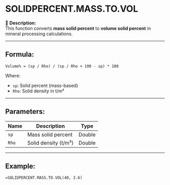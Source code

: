 # SOLIDPERCENT.MASS.TO.VOL

📌 **Description:**  
This function converts **mass solid percent** to **volume solid percent** in mineral processing calculations.

---

## Formula:

`Volume% = (sp / Rho) / (sp / Rho + 100 - sp) * 100`

Where:
- `sp`: Solid percent (mass-based)
- `Rho`: Solid density in t/m³

---

## Parameters:

| Name  | Description            | Type   |
|-------|------------------------|--------|
| `sp`  | Mass solid percent     | Double |
| `Rho` | Solid density (t/m³)   | Double |

---

## Example:

```excel
=SOLIDPERCENT.MASS.TO.VOL(40, 2.6)
